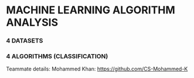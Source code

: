 # MACHINE LEARNING ALGORITHM ANALYSIS

### 4 DATASETS
### 4 ALGORITHMS (CLASSIFICATION)

Teammate details:
Mohammed Khan: https://github.com/CS-Mohammed-K
